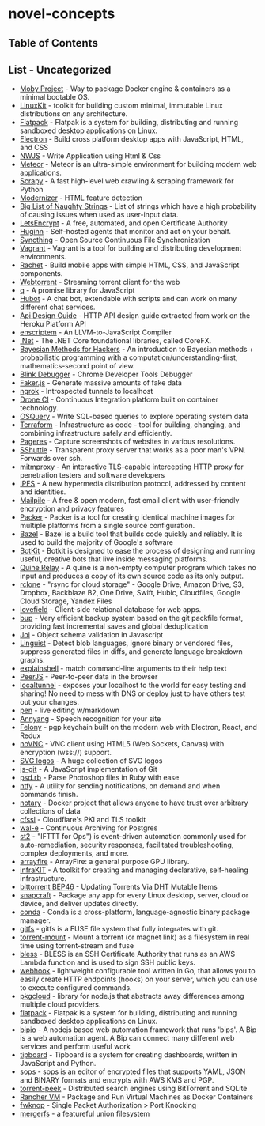 # novel-concepts

## Table of Contents



## List - Uncategorized


- [Moby Project](https://mobyproject.org/) - Way to package Docker engine & containers as a minimal bootable OS.
- [LinuxKit](https://github.com/linuxkit/linuxkit) - toolkit for building custom minimal, immutable Linux distributions on any architecture. 
- [Flatpack](https://github.com/flatpak/flatpak) - Flatpak is a system for building, distributing and running sandboxed desktop applications on Linux.
- [Electron](https://github.com/electron/electron) - Build cross platform desktop apps with JavaScript, HTML, and CSS
- [NWJS](https://nwjs.io/) - Write Application using Html & Css
- [Meteor](https://github.com/meteor/meteor) - Meteor is an ultra-simple environment for building modern web applications.
- [Scrapy](https://github.com/scrapy/scrapy) - A fast high-level web crawling & scraping framework for Python
- [Modernizer](https://github.com/Modernizr/Modernizr) - HTML feature detection
- [Big List of Naughty Strings](https://github.com/minimaxir/big-list-of-naughty-strings) - List of strings which have a high probability of causing issues when used as user-input data.
- [LetsEncrypt](https://letsencrypt.org/) - A free, automated, and open Certificate Authority
- [Huginn](https://github.com/cantino/huginn) - Self-hosted agents that monitor and act on your behalf.
- [Syncthing](https://github.com/syncthing/syncthing) - Open Source Continuous File Synchronization
- [Vagrant](https://github.com/mitchellh/vagrant) - Vagrant is a tool for building and distributing development environments.
- [Rachet](https://github.com/twbs/ratchet) - Build mobile apps with simple HTML, CSS, and JavaScript components.
- [Webtorrent](https://github.com/webtorrent/webtorrent) - Streaming torrent client for the web
- [q](https://github.com/kriskowal/q) - A promise library for JavaScript
- [Hubot](https://github.com/github/hubot) - A chat bot, extendable with scripts and can work on many different chat services.
- [Api Design Guide](https://github.com/interagent/http-api-design) - HTTP API design guide extracted from work on the Heroku Platform API
- [enscriptem](https://github.com/kripken/emscripten) - An LLVM-to-JavaScript Compiler
- [.Net](https://github.com/Microsoft/dotnet) - The .NET Core foundational libraries, called CoreFX.
- [Bayesian Methods for Hackers](https://github.com/CamDavidsonPilon/Probabilistic-Programming-and-Bayesian-Methods-for-Hackers) - An introduction to Bayesian methods + probabilistic programming with a computation/understanding-first, mathematics-second point of view.
- [Blink Debugger](https://www.chromium.org/blink) - Chrome Developer Tools Debugger
- [Faker.js](https://github.com/Marak/faker.js) - Generate massive amounts of fake data
- [ngrok](https://github.com/inconshreveable/ngrok) - Introspected tunnels to localhost
- [Drone CI](https://github.com/drone/drone) - Continuous Integration platform built on container technology. 
- [OSQuery](https://github.com/facebook/osquery) - Write SQL-based queries to explore operating system data
- [Terraform](https://github.com/hashicorp/terraform) - Infrastructure as code - tool for building, changing, and combining infrastructure safely and efficiently.
- [Pageres](https://github.com/sindresorhus/pageres) - Capture screenshots of websites in various resolutions.
- [SShuttle](https://github.com/apenwarr/sshuttle) - Transparent proxy server that works as a poor man's VPN. Forwards over ssh. 
- [mitmproxy](https://github.com/mitmproxy/mitmproxy) - An interactive TLS-capable intercepting HTTP proxy for penetration testers and software developers
- [IPFS](https://github.com/ipfs/ipfs) - A new hypermedia distribution protocol, addressed by content and identities. 
- [Mailpile](https://github.com/mailpile/Mailpile) - A free & open modern, fast email client with user-friendly encryption and privacy features
- [Packer](https://github.com/hashicorp/packer) - Packer is a tool for creating identical machine images for multiple platforms from a single source configuration.
- [Bazel](https://github.com/bazelbuild/bazel) - Bazel is a build tool that builds code quickly and reliably. It is used to build the majority of Google's software
- [BotKit](https://github.com/howdyai/botkit) - Botkit is designed to ease the process of designing and running useful, creative bots that live inside messaging platforms.
- [Quine Relay](https://github.com/mame/quine-relay) - A quine is a non-empty computer program which takes no input and produces a copy of its own source code as its only output.
- [rclone](https://github.com/ncw/rclone) - "rsync for cloud storage" - Google Drive, Amazon Drive, S3, Dropbox, Backblaze B2, One Drive, Swift, Hubic, Cloudfiles, Google Cloud Storage, Yandex Files
- [lovefield](https://github.com/google/lovefield) - Client-side relational database for web apps. 
- [bup](https://github.com/bup/bup) - Very efficient backup system based on the git packfile format, providing fast incremental saves and global deduplication
- [Joi](https://github.com/hapijs/joi) - Object schema validation in Javascript
- [Linguist](https://github.com/github/linguist) - Detect blob languages, ignore binary or vendored files, suppress generated files in diffs, and generate language breakdown graphs.
- [explainshell](https://github.com/idank/explainshell) - match command-line arguments to their help text
- [PeerJS](https://github.com/peers/peerjs) - Peer-to-peer data in the browser
- [localtunnel](https://github.com/localtunnel/localtunnel) - exposes your localhost to the world for easy testing and sharing! No need to mess with DNS or deploy just to have others test out your changes.
- [pen](https://github.com/sofish/pen) - live editing w/markdown
- [Annyang](https://github.com/TalAter/annyang) - Speech recognition for your site
- [Felony](https://github.com/henryboldi/felony) - pgp keychain built on the modern web with Electron, React, and Redux
- [noVNC](https://github.com/novnc/noVNC) - VNC client using HTML5 (Web Sockets, Canvas) with encryption (wss://) support.
- [SVG logos](https://github.com/gilbarbara/logos) - A huge collection of SVG logos
- [js-git](https://github.com/creationix/js-git) - A JavaScript implementation of Git
- [psd.rb](https://github.com/layervault/psd.rb) - Parse Photoshop files in Ruby with ease
- [ntfy](https://github.com/dschep/ntfy) - A utility for sending notifications, on demand and when commands finish.
- [notary](https://github.com/docker/notary) - Docker project that allows anyone to have trust over arbitrary collections of data
- [cfssl](https://github.com/cloudflare/cfssl) - Cloudflare's PKI and TLS toolkit 
- [wal-e](https://github.com/wal-e/wal-e) - Continuous Archiving for Postgres
- [st2](https://github.com/StackStorm/st2) -  "IFTTT for Ops") is event-driven automation commonly used for auto-remediation, security responses, facilitated troubleshooting, complex deployments, and more. 
- [arrayfire](https://github.com/arrayfire/arrayfire) - ArrayFire: a general purpose GPU library.
- [infraKIT](https://github.com/docker/infrakit) - A toolkit for creating and managing declarative, self-healing infrastructure.
- [bittorrent BEP46](http://www.bittorrent.org/beps/bep_0046.html) - Updating Torrents Via DHT Mutable Items
- [snapcraft](https://snapcraft.io/) - Package any app for every Linux desktop, server, cloud or device, and deliver updates directly.
- [conda](https://github.com/conda/conda) - Conda is a cross-platform, language-agnostic binary package manager. 
- [gitfs](https://github.com/PressLabs/gitfs) - gitfs is a FUSE file system that fully integrates with git.
- [torrent-mount](https://github.com/mafintosh/torrent-mount) - Mount a torrent (or magnet link) as a filesystem in real time using torrent-stream and fuse
- [bless](https://github.com/Netflix/bless) - BLESS is an SSH Certificate Authority that runs as an AWS Lambda function and is used to sign SSH public keys.
- [webhook](https://github.com/adnanh/webhook) - lightweight configurable tool written in Go, that allows you to easily create HTTP endpoints (hooks) on your server, which you can use to execute configured commands. 
- [pkgcloud](https://github.com/pkgcloud/pkgcloud) - library for node.js that abstracts away differences among multiple cloud providers.
- [flatpack](http://flatpak.org/) - Flatpak is a system for building, distributing and running sandboxed desktop applications on Linux.
- [bipio](https://github.com/bipio-server/bipio) - A nodejs based web automation framework that runs 'bips'. A Bip is a web automation agent. A Bip can connect many different web services and perform useful work
- [tipboard](https://github.com/allegro/tipboard) - Tipboard is a system for creating dashboards, written in JavaScript and Python.
- [sops](https://github.com/mozilla/sops) - sops is an editor of encrypted files that supports YAML, JSON and BINARY formats and encrypts with AWS KMS and PGP.
- [torrent-peek](https://github.com/lmatteis/torrent-peek) - Distributed search engines using BitTorrent and SQLite
- [Rancher VM](https://github.com/rancher/vm) - Package and Run Virtual Machines as Docker Containers
- [fwknop](https://github.com/mrash/fwknop) - Single Packet Authorization > Port Knocking
- [mergerfs](https://github.com/trapexit/mergerfs) - a featureful union filesystem

